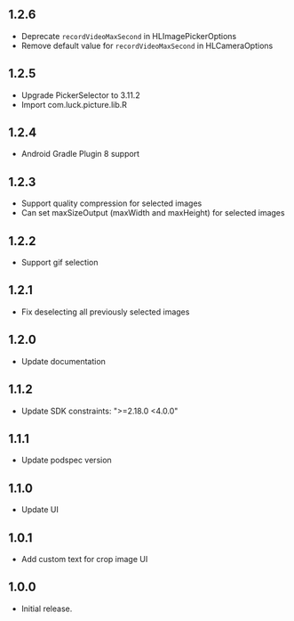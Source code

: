 ## 1.2.6

* Deprecate `recordVideoMaxSecond` in HLImagePickerOptions
* Remove default value for `recordVideoMaxSecond` in HLCameraOptions

## 1.2.5

* Upgrade PickerSelector to 3.11.2
* Import com.luck.picture.lib.R

## 1.2.4

* Android Gradle Plugin 8 support

## 1.2.3

* Support quality compression for selected images
* Can set maxSizeOutput (maxWidth and maxHeight) for selected images

## 1.2.2

- Support gif selection

## 1.2.1

- Fix deselecting all previously selected images

## 1.2.0

- Update documentation

## 1.1.2

- Update SDK constraints: ">=2.18.0 <4.0.0"

## 1.1.1

- Update podspec version

## 1.1.0

- Update UI

## 1.0.1

- Add custom text for crop image UI

## 1.0.0

- Initial release.
